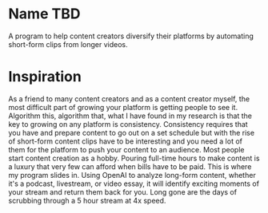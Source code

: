 # Name TBD 
A program to help content creators diversify their platforms by automating short-form clips from longer videos.

# Inspiration
As a friend to many content creators and as a content creator myself, the most difficult part of growing your platform is getting people to see it. Algorithm this, algorithm that, what I have found in my research is that the key to growing on any platform is consistency.
Consistency requires that you have and prepare content to go out on a set schedule but with the rise of short-form content clips have to be interesting and you need a lot of them for the platform to push your content to an audience. Most people start content creation as a hobby. Pouring full-time hours to make content is a luxury that very few can afford when bills have to be paid. This is where my program slides in.
Using OpenAI to analyze long-form content, whether it's a podcast, livestream, or video essay, it will identify exciting moments of your stream and return them back for you. Long gone are the days of scrubbing through a 5 hour stream at 4x speed.

